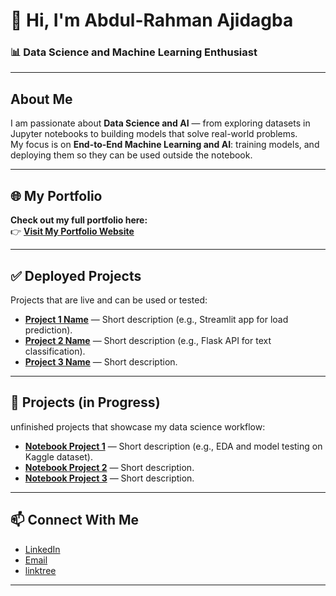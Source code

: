 
# 👋 Hi, I'm **Abdul-Rahman Ajidagba**  

### 📊 Data Science and Machine Learning Enthusiast 

---

##  About Me  
I am passionate about **Data Science and AI** — from exploring datasets in Jupyter notebooks to building models that solve real-world problems.  
My focus is on **End-to-End Machine Learning and AI**: training models, and deploying them so they can be used outside the notebook.  

---

## 🌐 My Portfolio  
**Check out my full portfolio here:**  
👉 [**Visit My Portfolio Website**](https://yourportfolio.com)  

---

## ✅ Deployed Projects  
Projects that are live and can be used or tested:  

- [**Project 1 Name**](#) — Short description (e.g., Streamlit app for load prediction).  
- [**Project 2 Name**](#) — Short description (e.g., Flask API for text classification).  
- [**Project 3 Name**](#) — Short description.  

---

## 📝 Projects (in Progress)  
unfinished projects that showcase my data science workflow:  

- [**Notebook Project 1**](#) — Short description (e.g., EDA and model testing on Kaggle dataset).  
- [**Notebook Project 2**](#) — Short description.  
- [**Notebook Project 3**](#) — Short description.  

---

## 📫 Connect With Me  
- [LinkedIn](https://www.linkedin.com/in/abdul-rahman-ajidagba)  
- [Email](mailto:ajidagba19@gmail.com)  
- [linktree](https://linktr.ee/calaabdul) 

---
